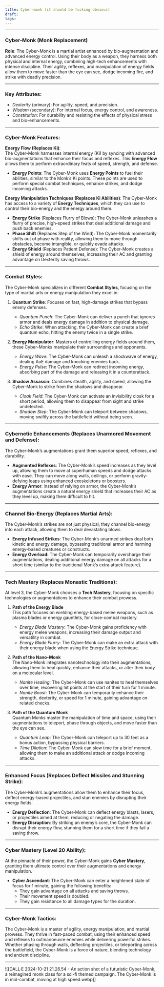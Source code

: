 ```yaml
---
title: Cyber-monk (it should be fucking obvious)
draft: 
tags:
---
```


---

### **Cyber-Monk (Monk Replacement)**

**Role**: The Cyber-Monk is a martial artist enhanced by bio-augmentation and advanced energy control. Using their body as a weapon, they harness both physical and internal energy, combining high-tech enhancements with intense discipline. Their agility, reflexes, and manipulation of energy fields allow them to move faster than the eye can see, dodge incoming fire, and strike with deadly precision. 

---

### **Key Attributes**:

- *Dexterity* (primary): For agility, speed, and precision.
- *Wisdom* (secondary): For internal focus, energy control, and awareness.
- *Constitution*: For durability and resisting the effects of physical stress and bio-enhancements.

---

### **Cyber-Monk Features**:

**Energy Flow (Replaces Ki)**:  
The Cyber-Monk harnesses internal energy (Ki) by syncing with advanced bio-augmentations that enhance their focus and reflexes. This **Energy Flow** allows them to perform extraordinary feats of speed, strength, and defense.

- **Energy Points**: The Cyber-Monk uses **Energy Points** to fuel their abilities, similar to the Monk’s Ki points. These points are used to perform special combat techniques, enhance strikes, and dodge incoming attacks.

**Energy Manipulation Techniques (Replaces Ki Abilities)**:
The Cyber-Monk has access to a variety of **Energy Techniques**, which they can use to control their bio-energy and the energy around them.

- **Energy Strike** (Replaces Flurry of Blows): The Cyber-Monk unleashes a flurry of precise, high-speed strikes that deal additional damage and push back enemies.
- **Phase Shift** (Replaces Step of the Wind): The Cyber-Monk momentarily shifts out of phase with reality, allowing them to move through obstacles, become intangible, or quickly evade attacks.
- **Energy Shield** (Replaces Patient Defense): The Cyber-Monk creates a shield of energy around themselves, increasing their AC and granting advantage on Dexterity saving throws.

---

### **Combat Styles**:

The Cyber-Monk specializes in different **Combat Styles**, focusing on the type of martial arts or energy manipulation they excel in:

1. **Quantum Strike**: Focuses on fast, high-damage strikes that bypass enemy defenses.
   - *Quantum Punch*: The Cyber-Monk can deliver a punch that ignores armor and deals energy damage in addition to physical damage.
   - *Echo Strike*: When attacking, the Cyber-Monk can create a brief quantum echo, hitting the enemy twice in a single strike.

2. **Energy Manipulator**: Masters of controlling energy fields around them, these Cyber-Monks manipulate their surroundings and opponents.
   - *Energy Wave*: The Cyber-Monk can unleash a shockwave of energy, dealing AoE damage and knocking enemies back.
   - *Energy Pulse*: The Cyber-Monk can redirect incoming energy, absorbing part of the damage and releasing it in a counterattack.

3. **Shadow Assassin**: Combines stealth, agility, and speed, allowing the Cyber-Monk to strike from the shadows and disappear.
   - *Cloak Field*: The Cyber-Monk can activate an invisibility cloak for a short period, allowing them to disappear from sight and strike undetected.
   - *Shadow Step*: The Cyber-Monk can teleport between shadows, moving swiftly across the battlefield without being seen.

---

### **Cybernetic Enhancements (Replaces Unarmored Movement and Defense)**:

The Cyber-Monk’s augmentations grant them superior speed, reflexes, and durability.

- **Augmented Reflexes**: The Cyber-Monk’s speed increases as they level up, allowing them to move at superhuman speeds and dodge attacks with ease. They can move along walls, ceilings, or perform gravity-defying leaps using enhanced exoskeletons or boosters.
- **Energy Armor**: Instead of relying on armor, the Cyber-Monk’s augmentations create a natural energy shield that increases their AC as they level up, making them difficult to hit.

---

### **Channel Bio-Energy (Replaces Martial Arts)**:

The Cyber-Monk’s strikes are not just physical; they channel bio-energy into each attack, allowing them to deal devastating blows.

- **Energy Infused Strikes**: The Cyber-Monk’s unarmed strikes deal both kinetic and energy damage, bypassing traditional armor and harming energy-based creatures or constructs.
- **Energy Overload**: The Cyber-Monk can temporarily overcharge their augmentations, dealing additional energy damage on all attacks for a short time (similar to the traditional Monk’s extra attack feature).

---

### **Tech Mastery (Replaces Monastic Traditions)**:

At level 3, the Cyber-Monk chooses a **Tech Mastery**, focusing on specific technologies or augmentations to enhance their combat prowess.

1. **Path of the Energy Blade**  
   This path focuses on wielding energy-based melee weapons, such as plasma blades or energy gauntlets, for close-combat mastery.

   - *Energy Blade Mastery*: The Cyber-Monk gains proficiency with energy melee weapons, increasing their damage output and versatility in combat.
   - *Energy Blade Flurry*: The Cyber-Monk can make an extra attack with their energy blade when using the Energy Strike technique.

2. **Path of the Nano-Monk**  
   The Nano-Monk integrates nanotechnology into their augmentations, allowing them to heal quickly, enhance their attacks, or alter their body on a molecular level.

   - *Nanite Healing*: The Cyber-Monk can use nanites to heal themselves over time, recovering hit points at the start of their turn for 1 minute.
   - *Nanite Boost*: The Cyber-Monk can temporarily enhance their strength, dexterity, or speed for 1 minute, gaining advantage on related checks.

3. **Path of the Quantum Monk**  
   Quantum Monks master the manipulation of time and space, using their augmentations to teleport, phase through objects, and move faster than the eye can see.

   - *Quantum Leap*: The Cyber-Monk can teleport up to 30 feet as a bonus action, bypassing physical barriers.
   - *Time Dilation*: The Cyber-Monk can slow time for a brief moment, allowing them to make an additional attack or dodge incoming attacks.

---

### **Enhanced Focus (Replaces Deflect Missiles and Stunning Strike)**:

The Cyber-Monk’s augmentations allow them to enhance their focus, deflect energy-based projectiles, and stun enemies by disrupting their energy fields.

- **Energy Deflection**: The Cyber-Monk can deflect energy blasts, lasers, or projectiles aimed at them, reducing or negating the damage.
- **Energy Disruption**: By striking an enemy’s core, the Cyber-Monk can disrupt their energy flow, stunning them for a short time if they fail a saving throw.

---

### **Cyber Mastery (Level 20 Ability)**:

At the pinnacle of their power, the Cyber-Monk gains **Cyber Mastery**, granting them ultimate control over their augmentations and energy manipulation.

- **Cyber Ascendant**: The Cyber-Monk can enter a heightened state of focus for 1 minute, gaining the following benefits:
  - They gain advantage on all attacks and saving throws.
  - Their movement speed is doubled.
  - They gain resistance to all damage types for the duration.

---

### **Cyber-Monk Tactics**:
The Cyber-Monk is a master of agility, energy manipulation, and martial prowess. They thrive in fast-paced combat, using their enhanced speed and reflexes to outmanoeuvre enemies while delivering powerful strikes. Whether phasing through walls, deflecting projectiles, or teleporting across the battlefield, the Cyber-Monk is a force of nature, blending technology and ancient discipline.

---

![[DALL·E 2024-10-21 21.26.54 - An action shot of a futuristic Cyber-Monk, a reimagined monk class for a sci-fi themed campaign. The Cyber-Monk is in mid-combat, moving at high speed.webp]]